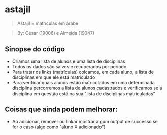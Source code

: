 # astajil
> Astajil = matrículas em árabe

> By: César (19006) e Almeida (19047)

## Sinopse do código
* Criamos uma lista de alunos e uma lista de disciplinas
* Todos os dados são salvos e recuperados por período
* Para tratar os links (matrículas) colcamos, em cada aluno, a lista de disciplinas em que ele está matriculado
* Para verificar quais alunos estão matriculados em uma determinada disciplina percorremos a lista de alunos cadastrados e verificamos se a disciplina em questão está na sua "lista de disciplinas matriculadas"

## Coisas que ainda podem melhorar:
* Ao adicionar, remover ou linkar mostrar algum output de successo se for o caso (algo como "aluno X adicionado")
